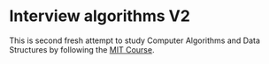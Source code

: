 # Interview algorithms V2

This is second fresh attempt to study Computer Algorithms and Data Structures by following the
[MIT Course](https://www.youtube.com/watch?v=HtSuA80QTyo&list=PLUl4u3cNGP61Oq3tWYp6V_F-5jb5L2iHb).

